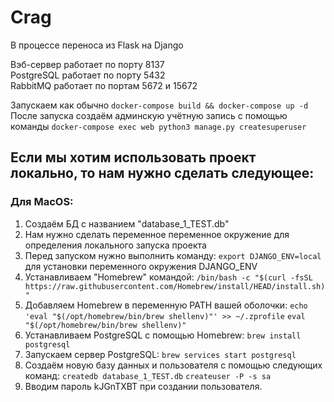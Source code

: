 # Crag

В процессе переноса из Flask на Django

Вэб-сервер работает по порту 8137<br>
PostgreSQL работает по порту 5432<br>
RabbitMQ работает по портам 5672 и 15672<br>


Запускаем как обычно `docker-compose build && docker-compose up -d`<br>
После запуска создаём админскую учётную запись с помощью команды `docker-compose exec web python3 manage.py createsuperuser`<br>

## Если мы хотим использовать проект локально, то нам нужно сделать следующее:

### Для MacOS:
1. Создаём БД с названием "database_1_TEST.db"
2. Нам нужно сделать переменное переменное окружение для определения локального запуска проекта
3. Перед запуском нужно выполнить команду: `export DJANGO_ENV=local` для установки переменного окружения DJANGO_ENV
4. Устанавливаем "Homebrew" командой:
`/bin/bash -c "$(curl -fsSL https://raw.githubusercontent.com/Homebrew/install/HEAD/install.sh)"`
5. Добавляем Homebrew в переменную PATH вашей оболочки:
`echo 'eval "$(/opt/homebrew/bin/brew shellenv)"' >> ~/.zprofile`
`eval "$(/opt/homebrew/bin/brew shellenv)"`
6. Устанавливаем PostgreSQL с помощью Homebrew:
`brew install postgresql`
7. Запускаем сервер PostgreSQL:
`brew services start postgresql`
8. Создаём новую базу данных и пользователя с помощью следующих команд:
`createdb database_1_TEST.db`
`createuser -P -s sa`
9. Вводим пароль kJGnTXBT при создании пользователя.